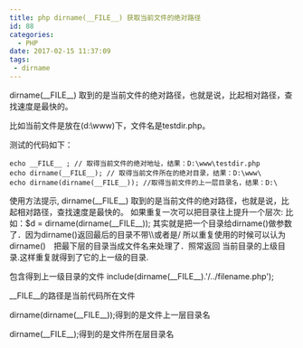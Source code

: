 ```yaml
---
title: php dirname(__FILE__) 获取当前文件的绝对路径
id: 88
categories:
  - PHP
date: 2017-02-15 11:37:09
tags:
 - dirname
---
```

dirname(\_\_FILE\_\_) 取到的是当前文件的绝对路径，也就是说，比起相对路径，查找速度是最快的。
<!--more-->
比如当前文件是放在(d:\www\)下，文件名是testdir.php。

测试的代码如下：
```
echo __FILE__ ; // 取得当前文件的绝对地址，结果：D:\www\testdir.php
echo dirname(__FILE__); // 取得当前文件所在的绝对目录，结果：D:\www\
echo dirname(dirname(__FILE__)); //取得当前文件的上一层目录名，结果：D:\
```
使用方法提示,
dirname(\_\_FILE\_\_) 取到的是当前文件的绝对路径，也就是说，比起相对路径，查找速度是最快的。
如果重复一次可以把目录往上提升一个层次:
比如：$d = dirname(dirname(\_\_FILE\_\_));
其实就是把一个目录给dirname()做参数了．因为dirname()返回最后的目录不带\\\或者是/
所以重复使用的时候可以认为　dirname()　把最下层的目录当成文件名来处理了．照常返回
当前目录的上级目录.这样重复就得到了它的上一级的目录.

包含得到上一级目录的文件
include(dirname(\_\_FILE\_\_).'/../filename.php');

\_\_FILE\_\_的路径是当前代码所在文件

dirname(dirname(\_\_FILE\_\_));得到的是文件上一层目录名

dirname(\_\_FILE\_\_);得到的是文件所在层目录名